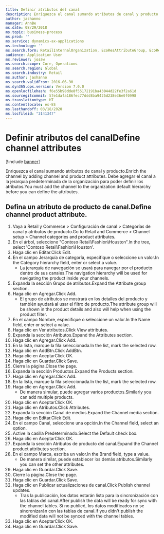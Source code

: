 ```yaml
---
title: Definir atributos del canal
description: Enriquezca el canal sumando atributos de canal y producto.
author: jashanno
manager: AnnBe
ms.date: 08/29/2018
ms.topic: business-process
ms.prod: ''
ms.service: dynamics-ax-applications
ms.technology: ''
ms.search.form: RetailInternalOrganization, EcoResAttributeGroup, EcoResAttributeGroupAttribute, RetailAddChannelItems, RetailCatalogProductAttributeValue, RetailMedia
audience: Application User
ms.reviewer: josaw
ms.search.scope: Core, Operations
ms.search.region: Global
ms.search.industry: Retail
ms.author: jashanno
ms.search.validFrom: 2016-06-30
ms.dyn365.ops.version: Version 7.0.0
ms.openlocfilehash: f6e55b98dde8f55172191ba43044d22fe3f2a61d
ms.sourcegitcommit: 57e1dafa186fec77ddd8ba9425d238e36e0f0998
ms.translationtype: HT
ms.contentlocale: es-ES
ms.lasthandoff: 03/18/2020
ms.locfileid: "3141347"
---
```

# <a name="define-channel-attributes"></a><span data-ttu-id="930ed-103">Definir atributos del canal</span><span class="sxs-lookup"><span data-stu-id="930ed-103">Define channel attributes</span></span>

[!include [banner](../includes/banner.md)]

<span data-ttu-id="930ed-104">Enriquezca el canal sumando atributos de canal y producto.</span><span class="sxs-lookup"><span data-stu-id="930ed-104">Enrich the channel by adding channel and product attributes.</span></span> <span data-ttu-id="930ed-105">Debe agregar el canal a la jerarquía predeterminada de la organización para poder definir los atributos.</span><span class="sxs-lookup"><span data-stu-id="930ed-105">You must add the channel to the organization default hierarchy before you can define the attributes.</span></span>


## <a name="define-channel-product-attribute"></a><span data-ttu-id="930ed-106">Defina un atributo de producto de canal.</span><span class="sxs-lookup"><span data-stu-id="930ed-106">Define channel product attribute.</span></span>
1. <span data-ttu-id="930ed-107">Vaya a Retail y Commerce > Configuración de canal > Categorías de canal y atributos de producto.</span><span class="sxs-lookup"><span data-stu-id="930ed-107">Go to Retail and Commerce > Channel setup > Channel categories and product attributes.</span></span>
2. <span data-ttu-id="930ed-108">En el árbol, seleccione "Contoso Retail\Fashion\Houston".</span><span class="sxs-lookup"><span data-stu-id="930ed-108">In the tree, select 'Contoso Retail\Fashion\Houston'.</span></span>
3. <span data-ttu-id="930ed-109">Haga clic en Editar.</span><span class="sxs-lookup"><span data-stu-id="930ed-109">Click Edit.</span></span>
4. <span data-ttu-id="930ed-110">En el campo Jerarquía de categoría, especifique o seleccione un valor.</span><span class="sxs-lookup"><span data-stu-id="930ed-110">In the Category hierarchy field, enter or select a value.</span></span>
    * <span data-ttu-id="930ed-111">La jerarquía de navegación se usará para navegar por el producto dentro de sus canales.</span><span class="sxs-lookup"><span data-stu-id="930ed-111">The navigation hierarchy will be used for navigating the product inside your channels.</span></span>  
5. <span data-ttu-id="930ed-112">Expanda la sección Grupo de atributos.</span><span class="sxs-lookup"><span data-stu-id="930ed-112">Expand the Attribute group section.</span></span>
6. <span data-ttu-id="930ed-113">Haga clic en Agregar.</span><span class="sxs-lookup"><span data-stu-id="930ed-113">Click Add.</span></span>
    * <span data-ttu-id="930ed-114">El grupo de atributos se mostrará en los detalles del producto y también ayudará al usar el filtro de producto.</span><span class="sxs-lookup"><span data-stu-id="930ed-114">The attribute group will be shown in the product details and also will help when using the product filter.</span></span>  
7. <span data-ttu-id="930ed-115">En el campo Nombre, especifique o seleccione un valor.</span><span class="sxs-lookup"><span data-stu-id="930ed-115">In the Name field, enter or select a value.</span></span>
8. <span data-ttu-id="930ed-116">Haga clic en Ver atributos.</span><span class="sxs-lookup"><span data-stu-id="930ed-116">Click View attributes.</span></span>
9. <span data-ttu-id="930ed-117">Expanda la sección Atributos.</span><span class="sxs-lookup"><span data-stu-id="930ed-117">Expand the Attributes section.</span></span>
10. <span data-ttu-id="930ed-118">Haga clic en Agregar.</span><span class="sxs-lookup"><span data-stu-id="930ed-118">Click Add.</span></span>
11. <span data-ttu-id="930ed-119">En la lista, marque la fila seleccionada.</span><span class="sxs-lookup"><span data-stu-id="930ed-119">In the list, mark the selected row.</span></span>
12. <span data-ttu-id="930ed-120">Haga clic en AddBtn.</span><span class="sxs-lookup"><span data-stu-id="930ed-120">Click AddBtn.</span></span>
13. <span data-ttu-id="930ed-121">Haga clic en Aceptar</span><span class="sxs-lookup"><span data-stu-id="930ed-121">Click OK.</span></span>
14. <span data-ttu-id="930ed-122">Haga clic en Guardar.</span><span class="sxs-lookup"><span data-stu-id="930ed-122">Click Save.</span></span>
15. <span data-ttu-id="930ed-123">Cierre la página.</span><span class="sxs-lookup"><span data-stu-id="930ed-123">Close the page.</span></span>
16. <span data-ttu-id="930ed-124">Expanda la sección Productos.</span><span class="sxs-lookup"><span data-stu-id="930ed-124">Expand the Products section.</span></span>
17. <span data-ttu-id="930ed-125">Haga clic en Agregar.</span><span class="sxs-lookup"><span data-stu-id="930ed-125">Click Add.</span></span>
18. <span data-ttu-id="930ed-126">En la lista, marque la fila seleccionada.</span><span class="sxs-lookup"><span data-stu-id="930ed-126">In the list, mark the selected row.</span></span>
19. <span data-ttu-id="930ed-127">Haga clic en Agregar.</span><span class="sxs-lookup"><span data-stu-id="930ed-127">Click Add.</span></span>
    * <span data-ttu-id="930ed-128">De manera simular, puede agregar varios productos.</span><span class="sxs-lookup"><span data-stu-id="930ed-128">Similarly you can add multiple products.</span></span>  
20. <span data-ttu-id="930ed-129">Haga clic en Aceptar</span><span class="sxs-lookup"><span data-stu-id="930ed-129">Click OK.</span></span>
21. <span data-ttu-id="930ed-130">Haga clic en Atributos.</span><span class="sxs-lookup"><span data-stu-id="930ed-130">Click Attributes.</span></span>
22. <span data-ttu-id="930ed-131">Expanda la sección Canal de medios.</span><span class="sxs-lookup"><span data-stu-id="930ed-131">Expand the Channel media section.</span></span>
23. <span data-ttu-id="930ed-132">Haga clic en Editar.</span><span class="sxs-lookup"><span data-stu-id="930ed-132">Click Edit.</span></span>
24. <span data-ttu-id="930ed-133">En el campo Canal, seleccione una opción.</span><span class="sxs-lookup"><span data-stu-id="930ed-133">In the Channel field, select an option.</span></span>
25. <span data-ttu-id="930ed-134">Active la casilla Predeterminado.</span><span class="sxs-lookup"><span data-stu-id="930ed-134">Select the Default check box.</span></span>
26. <span data-ttu-id="930ed-135">Haga clic en Aceptar</span><span class="sxs-lookup"><span data-stu-id="930ed-135">Click OK.</span></span>
27. <span data-ttu-id="930ed-136">Expanda la sección Atributos de producto del canal.</span><span class="sxs-lookup"><span data-stu-id="930ed-136">Expand the Channel product attributes section.</span></span>
28. <span data-ttu-id="930ed-137">En el campo Marca, escriba un valor.</span><span class="sxs-lookup"><span data-stu-id="930ed-137">In the Brand field, type a value.</span></span>
    * <span data-ttu-id="930ed-138">De manera similar, puede establecer los demás atributos.</span><span class="sxs-lookup"><span data-stu-id="930ed-138">Similarly you can set the other attributes.</span></span>  
29. <span data-ttu-id="930ed-139">Haga clic en Guardar.</span><span class="sxs-lookup"><span data-stu-id="930ed-139">Click Save.</span></span>
30. <span data-ttu-id="930ed-140">Cierre la página.</span><span class="sxs-lookup"><span data-stu-id="930ed-140">Close the page.</span></span>
31. <span data-ttu-id="930ed-141">Haga clic en Guardar.</span><span class="sxs-lookup"><span data-stu-id="930ed-141">Click Save.</span></span>
32. <span data-ttu-id="930ed-142">Haga clic en Publicar actualizaciones de canal.</span><span class="sxs-lookup"><span data-stu-id="930ed-142">Click Publish channel updates.</span></span>
    * <span data-ttu-id="930ed-143">Tras la publicación, los datos estarán listo para la sincronización con las tablas del canal.</span><span class="sxs-lookup"><span data-stu-id="930ed-143">After publish the data will be ready for sync with the channel tables.</span></span> <span data-ttu-id="930ed-144">Si no publicó, los datos modificados no se sincronizarán con las tablas de canal.</span><span class="sxs-lookup"><span data-stu-id="930ed-144">If you didn't publish the modified data will not be synced with the channel tables.</span></span>  
33. <span data-ttu-id="930ed-145">Haga clic en Aceptar</span><span class="sxs-lookup"><span data-stu-id="930ed-145">Click OK.</span></span>
34. <span data-ttu-id="930ed-146">Haga clic en Guardar.</span><span class="sxs-lookup"><span data-stu-id="930ed-146">Click Save.</span></span>

